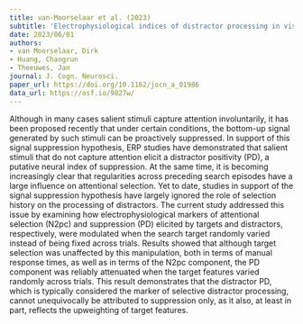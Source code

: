```yaml
---
title: van-Moorselaar et al. (2023)
subtitle: 'Electrophysiological indices of distractor processing in visual search are shaped by target expectations'
date: 2023/06/01
authors:
- van Moorselaar, Dirk
- Huang, Changrun
- Theeuwes, Jan
journal: J. Cogn. Neurosci.
paper_url: https://doi.org/10.1162/jocn_a_01986
data_url: https://osf.io/9827w/
---
```


Although in many cases salient stimuli capture attention involuntarily, it has been proposed recently that under certain conditions, the bottom-up signal generated by such stimuli can be proactively suppressed. In support of this signal suppression hypothesis, ERP studies have demonstrated that salient stimuli that do not capture attention elicit a distractor positivity (PD), a putative neural index of suppression. At the same time, it is becoming increasingly clear that regularities across preceding search episodes have a large influence on attentional selection. Yet to date, studies in support of the signal suppression hypothesis have largely ignored the role of selection history on the processing of distractors. The current study addressed this issue by examining how electrophysiological markers of attentional selection (N2pc) and suppression (PD) elicited by targets and distractors, respectively, were modulated when the search target randomly varied instead of being fixed across trials. Results showed that although target selection was unaffected by this manipulation, both in terms of manual response times, as well as in terms of the N2pc component, the PD component was reliably attenuated when the target features varied randomly across trials. This result demonstrates that the distractor PD, which is typically considered the marker of selective distractor processing, cannot unequivocally be attributed to suppression only, as it also, at least in part, reflects the upweighting of target features.
